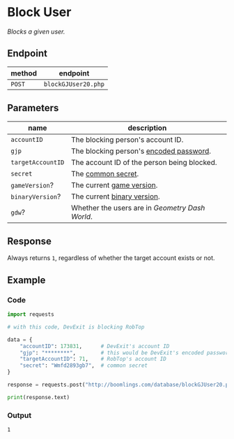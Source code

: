 # Block User

*Blocks a given user.*

## Endpoint

| method | endpoint            |
|--------|---------------------|
| `POST` | `blockGJUser20.php` |

## Parameters

| name              | description                                          |
|-------------------|------------------------------------------------------|
| `accountID`       | The blocking person's account ID.                    |
| `gjp`             | The blocking person's [encoded password][passwords]. |
| `targetAccountID` | The account ID of the person being blocked.          |
| `secret`          | The [common secret][secrets].                        |
| `gameVersion`?    | The current [game version][versions].                |
| `binaryVersion`?  | The current [binary version][versions].              |
| `gdw`?            | Whether the users are in *Geometry Dash World*.      |

## Response

Always returns `1`, regardless of whether the target account exists or not.

## Example

### Code

```python
import requests

# with this code, DevExit is blocking RobTop

data = {
    "accountID": 173831,      # DevExit's account ID
    "gjp": "********",        # this would be DevExit's encoded password
    "targetAccountID": 71,    # RobTop's account ID
    "secret": "Wmfd2893gb7",  # common secret
}

response = requests.post("http://boomlings.com/database/blockGJUser20.php", data=data)

print(response.text)
```

### Output

```console
1
```

[passwords]: /server/topics/passwords
[secrets]: /server/topics/secrets
[versions]: /server/topics/versions
